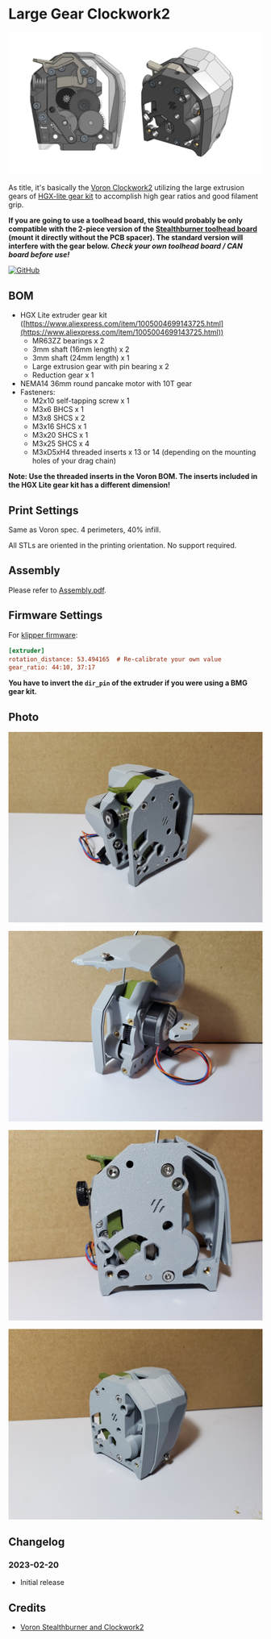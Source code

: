 # Large Gear Clockwork2

![Thumbnail](./Images/Thumbnail.png)

As title, it's basically the [Voron Clockwork2](https://github.com/VoronDesign/Voron-Stealthburner/tree/main/STLs/Clockwork2) utilizing the large extrusion gears of [HGX-lite gear kit](https://www.aliexpress.com/item/1005004699143725.html) to accomplish high gear ratios and good filament grip.

**If you are going to use a toolhead board, this would probably be only compatible with the 2-piece version of the [Stealthburner toolhead board](https://github.com/VoronDesign/Voron-Hardware/tree/master/Stealthburner_Toolhead_PCB) (mount it directly without the PCB spacer). The standard version will interfere with the gear below. *Check your own toolhead board / CAN board before use!***

[![GitHub](https://img.shields.io/github/license/nhchiu/VoronMods)](https://github.com/nhchiu/VoronMods/blob/main/LICENSE)

## BOM

- HGX Lite extruder gear kit ([https://www.aliexpress.com/item/1005004699143725.html](https://www.aliexpress.com/item/1005004699143725.html))
  - MR63ZZ bearings x 2
  - 3mm shaft (16mm length) x 2
  - 3mm shaft (24mm length) x 1
  - Large extrusion gear with pin bearing x 2
  - Reduction gear x 1
- NEMA14 36mm round pancake motor with 10T gear
- Fasteners:
  - M2x10 self-tapping screw x 1
  - M3x6  BHCS x 1
  - M3x8  SHCS x 2
  - M3x16 SHCS x 1
  - M3x20 SHCS x 1
  - M3x25 SHCS x 4
  - M3xD5xH4 threaded inserts x 13 or 14 (depending on the mounting holes of your drag chain)

**Note: Use the threaded inserts in the Voron BOM. The inserts included in the HGX Lite gear kit has a different dimension!**

## Print Settings

Same as Voron spec. 4 perimeters, 40% infill.

All STLs are oriented in the printing orientation. No support required.

## Assembly

Please refer to [Assembly.pdf](./Assembly.pdf).

## Firmware Settings

For [klipper firmware](https://www.klipper3d.org/):

```ini
[extruder]
rotation_distance: 53.494165  # Re-calibrate your own value
gear_ratio: 44:10, 37:17
```

**You have to invert the `dir_pin` of the extruder if you were using a BMG gear kit.**

## Photo

![photo](./Images/photo1.jpg)

![photo](./Images/photo2.jpg)

![photo](./Images/photo3.jpg)

![photo](./Images/photo4.jpg)

## Changelog

### 2023-02-20

- Initial release

## Credits

- [Voron Stealthburner and Clockwork2](https://github.com/VoronDesign/Voron-Stealthburner)
